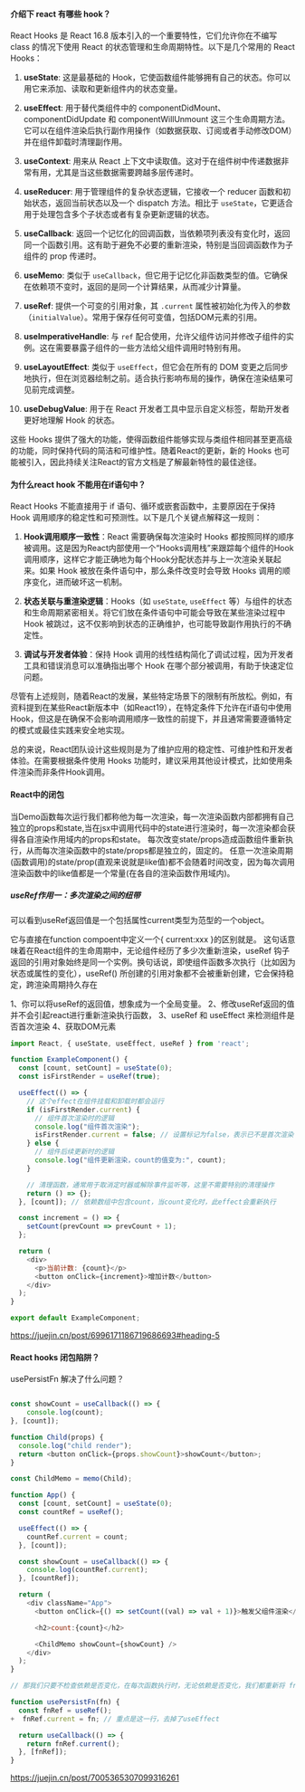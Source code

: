 #### 介绍下 react 有哪些 hook？

React Hooks 是 React 16.8 版本引入的一个重要特性，它们允许你在不编写 class 的情况下使用 React 的状态管理和生命周期特性。以下是几个常用的 React Hooks：

1. **useState**: 这是最基础的 Hook，它使函数组件能够拥有自己的状态。你可以用它来添加、读取和更新组件内的状态变量。

2. **useEffect**: 用于替代类组件中的 componentDidMount、componentDidUpdate 和 componentWillUnmount 这三个生命周期方法。它可以在组件渲染后执行副作用操作（如数据获取、订阅或者手动修改DOM）并在组件卸载时清理副作用。

3. **useContext**: 用来从 React 上下文中读取值。这对于在组件树中传递数据非常有用，尤其是当这些数据需要跨越多层传递时。

4. **useReducer**: 用于管理组件的复杂状态逻辑，它接收一个 reducer 函数和初始状态，返回当前状态以及一个 dispatch 方法。相比于 `useState`，它更适合用于处理包含多个子状态或者有复杂更新逻辑的状态。

5. **useCallback**: 返回一个记忆化的回调函数，当依赖项列表没有变化时，返回同一个函数引用。这有助于避免不必要的重新渲染，特别是当回调函数作为子组件的 prop 传递时。

6. **useMemo**: 类似于 `useCallback`，但它用于记忆化非函数类型的值。它确保在依赖项不变时，返回的是同一个计算结果，从而减少计算量。

7. **useRef**: 提供一个可变的引用对象，其 `.current` 属性被初始化为传入的参数（`initialValue`）。常用于保存任何可变值，包括DOM元素的引用。

8. **useImperativeHandle**: 与 `ref` 配合使用，允许父组件访问并修改子组件的实例。这在需要暴露子组件的一些方法给父组件调用时特别有用。

9. **useLayoutEffect**: 类似于 `useEffect`，但它会在所有的 DOM 变更之后同步地执行，但在浏览器绘制之前。适合执行影响布局的操作，确保在渲染结果可见前完成调整。

10. **useDebugValue**: 用于在 React 开发者工具中显示自定义标签，帮助开发者更好地理解 Hook 的状态。

这些 Hooks 提供了强大的功能，使得函数组件能够实现与类组件相同甚至更高级的功能，同时保持代码的简洁和可维护性。随着React的更新，新的 Hooks 也可能被引入，因此持续关注React的官方文档是了解最新特性的最佳途径。


#### 为什么react hook 不能用在if语句中？

React Hooks 不能直接用于 if 语句、循环或嵌套函数中，主要原因在于保持 Hook 调用顺序的稳定性和可预测性。以下是几个关键点解释这一规则：

1. **Hook调用顺序一致性**：React 需要确保每次渲染时 Hooks 都按照同样的顺序被调用。这是因为React内部使用一个“Hooks调用栈”来跟踪每个组件的Hook调用顺序，这样它才能正确地为每个Hook分配状态并与上一次渲染关联起来。如果 Hook 被放在条件语句中，那么条件改变时会导致 Hooks 调用的顺序变化，进而破坏这一机制。

2. **状态关联与重渲染逻辑**：Hooks（如 `useState`, `useEffect` 等）与组件的状态和生命周期紧密相关。将它们放在条件语句中可能会导致在某些渲染过程中 Hook 被跳过，这不仅影响到状态的正确维护，也可能导致副作用执行的不确定性。

3. **调试与开发者体验**：保持 Hook 调用的线性结构简化了调试过程，因为开发者工具和错误消息可以准确指出哪个 Hook 在哪个部分被调用，有助于快速定位问题。

尽管有上述规则，随着React的发展，某些特定场景下的限制有所放松。例如，有资料提到在某些React新版本中（如React19），在特定条件下允许在if语句中使用Hook，但这是在确保不会影响调用顺序一致性的前提下，并且通常需要遵循特定的模式或最佳实践来安全地实现。

总的来说，React团队设计这些规则是为了维护应用的稳定性、可维护性和开发者体验。在需要根据条件使用 Hooks 功能时，建议采用其他设计模式，比如使用条件渲染而非条件Hook调用。

#### React中的闭包

当Demo函数每次运行我们都称他为每一次渲染，每一次渲染函数内部都拥有自己独立的props和state,当在jsx中调用代码中的state进行渲染时，每一次渲染都会获得各自渲染作用域内的props和state。
每次改变state/props造成函数组件重新执行，从而每次渲染函数中的state/props都是独立的，固定的。
任意一次渲染周期(函数调用)的state/prop(直观来说就是like值)都不会随着时间改变，因为每次调用渲染函数中的like值都是一个常量(在各自的渲染函数作用域内)。

##### useRef作用一：多次渲染之间的纽带

可以看到useRef返回值是一个包括属性current类型为范型<T>的一个object。

它与直接在function compoent中定义一个{ current:xxx }的区别就是。
这句话意味着在React组件的生命周期中，无论组件经历了多少次重新渲染，useRef 钩子返回的引用对象始终是同一个实例。换句话说，即使组件函数多次执行（比如因为状态或属性的变化），useRef() 所创建的引用对象都不会被重新创建，它会保持稳定，跨渲染周期持久存在

1、你可以将useRef的返回值，想象成为一个全局变量。
2、修改useRef返回的值并不会引起react进行重新渲染执行函数，
3、useRef 和 useEffect 来检测组件是否首次渲染
4、获取DOM元素

```js
import React, { useState, useEffect, useRef } from 'react';

function ExampleComponent() {
  const [count, setCount] = useState(0);
  const isFirstRender = useRef(true);

  useEffect(() => {
    // 这个effect在组件挂载和卸载时都会运行
    if (isFirstRender.current) {
      // 组件首次渲染时的逻辑
      console.log("组件首次渲染");
      isFirstRender.current = false; // 设置标记为false，表示已不是首次渲染
    } else {
      // 组件后续更新时的逻辑
      console.log("组件更新渲染，count的值变为:", count);
    }

    // 清理函数，通常用于取消定时器或解除事件监听等，这里不需要特别的清理操作
    return () => {};
  }, [count]); // 依赖数组中包含count，当count变化时，此effect会重新执行

  const increment = () => {
    setCount(prevCount => prevCount + 1);
  };

  return (
    <div>
      <p>当前计数: {count}</p>
      <button onClick={increment}>增加计数</button>
    </div>
  );
}

export default ExampleComponent;
```

https://juejin.cn/post/6996171186719686693#heading-5


#### React hooks 闭包陷阱？

usePersistFn 解决了什么问题？

```js

const showCount = useCallback(() => {
  	console.log(count);
}, [count]);

function Child(props) {
  console.log("child render");
  return <button onClick={props.showCount}>showCount</button>;
}

const ChildMemo = memo(Child);

function App() {
  const [count, setCount] = useState(0);
  const countRef = useRef();

  useEffect(() => {
    countRef.current = count;
  }, [count]);

  const showCount = useCallback(() => {
    console.log(countRef.current);
  }, [countRef]);

  return (
    <div className="App">
      <button onClick={() => setCount((val) => val + 1)}>触发父组件渲染</button>

      <h2>count:{count}</h2>

      <ChildMemo showCount={showCount} />
    </div>
  );
}

// 那我们只要不检查依赖是否变化，在每次函数执行时，无论依赖是否变化，我们都重新将 fn 赋值给fnRef.current，那就不需要使用者传递依赖了

function usePersistFn(fn) {
  const fnRef = useRef();
+  fnRef.current = fn; // 重点是这一行，去掉了useEffect

  return useCallback(() => {
    return fnRef.current();
  }, [fnRef]);
}
```

https://juejin.cn/post/7005365307099316261



